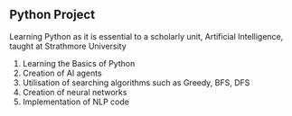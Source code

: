 Python Project
--------------

Learning Python as it is essential to a scholarly unit, Artificial Intelligence, taught at Strathmore University

1. Learning the Basics of Python
2. Creation of AI agents
3. Utilisation of searching algorithms such as Greedy, BFS, DFS
4. Creation of neural networks
5. Implementation of NLP code
